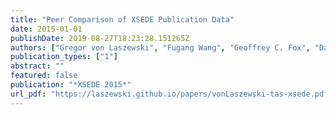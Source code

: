 ```yaml
---
title: "Peer Comparison of XSEDE Publication Data"
date: 2015-01-01
publishDate: 2019-08-27T18:23:28.151265Z
authors: ["Gregor von Laszewski", "Fugang Wang", "Geoffrey C. Fox", "David L. Hart", "Thomas R. Furlani", "Robert L. DeLeon", "Steven M. Gallo"]
publication_types: ["1"]
abstract: ""
featured: false
publication: "*XSEDE 2015*"
url_pdf: "https://laszewski.github.io/papers/vonLaszewski-tas-xsede.pdf"
---
```


